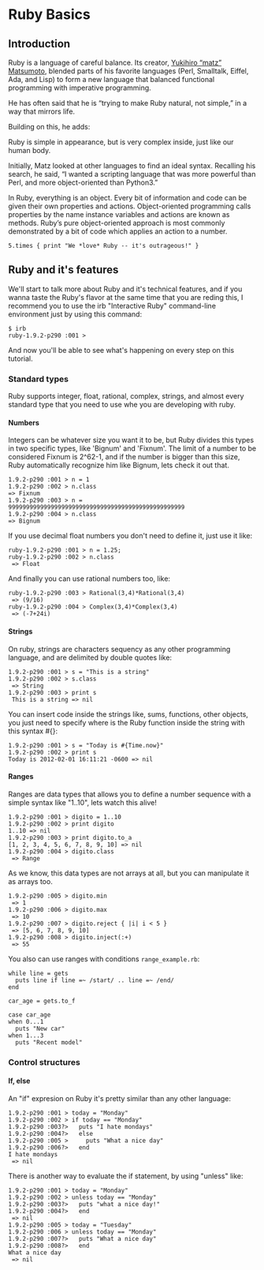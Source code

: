 # Ruby Basics

## Introduction

Ruby is a language of careful balance. Its creator, [Yukihiro “matz” Matsumoto](http://www.rubyist.net/~matz/), blended parts of his favorite languages (Perl, Smalltalk, Eiffel, Ada, and Lisp) to form a new language that balanced functional programming with imperative programming.

He has often said that he is “trying to make Ruby natural, not simple,” in a way that mirrors life.

Building on this, he adds:

Ruby is simple in appearance, but is very complex inside, just like our human body.

Initially, Matz looked at other languages to find an ideal syntax. Recalling his search, he said, “I wanted a scripting language that was more powerful than Perl, and more object-oriented than Python3.”

In Ruby, everything is an object. Every bit of information and code can be given their own properties and actions. Object-oriented programming calls properties by the name instance variables and actions are known as methods. Ruby’s pure object-oriented approach is most commonly demonstrated by a bit of code which applies an action to a number.

    5.times { print "We *love* Ruby -- it's outrageous!" }

##  Ruby and it's features

We'll start to talk more about Ruby and it's technical features, and if you wanna taste the Ruby's flavor at the same time that you are reding this, I recommend you to use the irb "Interactive Ruby" command-line environment just by using this command:

    $ irb
    ruby-1.9.2-p290 :001 > 

And now you'll be able to see what's happening on every step on this tutorial.

### Standard types

Ruby supports integer, float, rational, complex, strings, and almost every standard type that you need to use whe you are developing with ruby.

#### Numbers

Integers can be whatever size you want it to be, but Ruby divides this types in two specific types, like  'Bignum' and 'Fixnum'. The limit of a number to be considered Fixnum is 2^62-1, and if the number is bigger than this size, Ruby automatically recognize him like Bignum, lets check it out that.

    1.9.2-p290 :001 > n = 1
    1.9.2-p290 :002 > n.class
    => Fixnum 
    1.9.2-p290 :003 > n = 99999999999999999999999999999999999999999999999999
    1.9.2-p290 :004 > n.class
    => Bignum 

If you use decimal float numbers you don't need to define it, just use it like: 

    ruby-1.9.2-p290 :001 > n = 1.25;
    ruby-1.9.2-p290 :002 > n.class
     => Float 

And finally you can use rational numbers too, like:

    ruby-1.9.2-p290 :003 > Rational(3,4)*Rational(3,4)
     => (9/16) 
    ruby-1.9.2-p290 :004 > Complex(3,4)*Complex(3,4)
     => (-7+24i)

#### Strings

On ruby, strings are characters sequency as any other programming language, and are delimited by double quotes like:

    1.9.2-p290 :001 > s = "This is a string"
    1.9.2-p290 :002 > s.class
     => String 
    1.9.2-p290 :003 > print s
     This is a string => nil     

You can insert code inside the strings like, sums, functions, other objects, you just need to specify where is the Ruby function inside the string with this syntax #{}:

    1.9.2-p290 :001 > s = "Today is #{Time.now}"
    1.9.2-p290 :002 > print s
    Today is 2012-02-01 16:11:21 -0600 => nil 

#### Ranges

Ranges are data types that allows you to define a number sequence with a simple syntax like "1..10", lets watch this alive!

    1.9.2-p290 :001 > digito = 1..10
    1.9.2-p290 :002 > print digito
    1..10 => nil 
    1.9.2-p290 :003 > print digito.to_a
    [1, 2, 3, 4, 5, 6, 7, 8, 9, 10] => nil 
    1.9.2-p290 :004 > digito.class
     => Range 

As we know, this data types are not arrays at all, but you can manipulate it as arrays too. 

    1.9.2-p290 :005 > digito.min
     => 1 
    1.9.2-p290 :006 > digito.max
     => 10 
    1.9.2-p290 :007 > digito.reject { |i| i < 5 }
     => [5, 6, 7, 8, 9, 10] 
    1.9.2-p290 :008 > digito.inject(:+)
     => 55

You also can use ranges with conditions `range_example.rb`:

    while line = gets
      puts line if line =~ /start/ .. line =~ /end/
    end
    
    car_age = gets.to_f
    
    case car_age
    when 0...1
      puts "New car"
    when 1...3
      puts "Recent model"

### Control structures

#### If, else

An "if" expresion on Ruby it's pretty similar than any other language:

    1.9.2-p290 :001 > today = "Monday"
    1.9.2-p290 :002 > if today == "Monday"
    1.9.2-p290 :003?>   puts "I hate mondays"
    1.9.2-p290 :004?>   else
    1.9.2-p290 :005 >     puts "What a nice day"
    1.9.2-p290 :006?>   end
    I hate mondays
     => nil    

There is another way to evaluate the if statement, by using "unless" like: 

    1.9.2-p290 :001 > today = "Monday"
    1.9.2-p290 :002 > unless today == "Monday"
    1.9.2-p290 :003?>   puts "what a nice day!"
    1.9.2-p290 :004?>   end
     => nil 
    1.9.2-p290 :005 > today = "Tuesday"
    1.9.2-p290 :006 > unless today == "Monday"
    1.9.2-p290 :007?>   puts "What a nice day"
    1.9.2-p290 :008?>   end
    What a nice day
     => nil     
